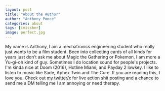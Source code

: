 ```yaml
---
layout: post
title: "About the Author"
author: "Anthony Ponce"
categories: about
tags: [imissher]
image: perfect.jpg
---
```


My name is Anthony, I am a mechatronics engineering student who really just wants to be a film student. Been into collecting cards of all kinds for years just don't ask me about Magic the Gathering or Pokemon, I am more a Yu-gi-oh kind of guy. Sometimes I do location sound for people's projects. I'm kinda nice at Doom (2016), Hotline Miami, and Payday 2 lowkey.  I like to listen to music like Sade, Aphex Twin and The Cure. If you are reading this, I love you. Check out [my twitter/x](twitter.com/gokusippinlean) for live action shit posting and a chance to send me a DM telling me I am annoying or need therapy.

